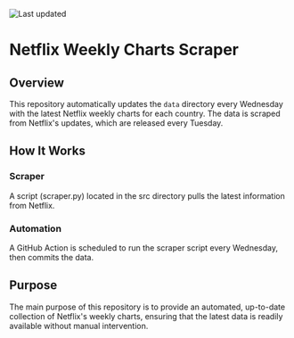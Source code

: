 ![Last updated](https://img.shields.io/badge/Last%20updated-2025--09--24-blue)

# Netflix Weekly Charts Scraper

## Overview
This repository automatically updates the `data` directory every Wednesday with the latest Netflix weekly charts for each country. The data is scraped from Netflix's updates, which are released every Tuesday.

## How It Works
### Scraper
A script (scraper.py) located in the src directory pulls the latest information from Netflix.

### Automation
A GitHub Action is scheduled to run the scraper script every Wednesday, then commits the data.

## Purpose
The main purpose of this repository is to provide an automated, up-to-date collection of Netflix's weekly charts, ensuring that the latest data is readily available without manual intervention.
